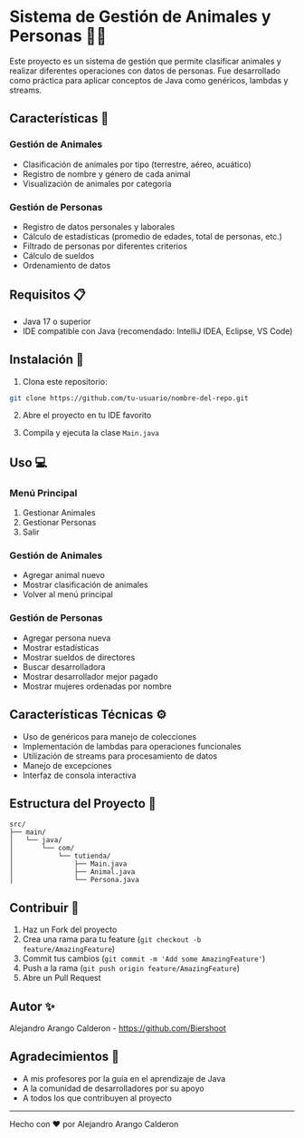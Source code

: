 # Sistema de Gestión de Animales y Personas 🐾👥

Este proyecto es un sistema de gestión que permite clasificar animales y realizar diferentes operaciones con datos de personas. Fue desarrollado como práctica para aplicar conceptos de Java como genéricos, lambdas y streams.

## Características 🌟

### Gestión de Animales
- Clasificación de animales por tipo (terrestre, aéreo, acuático)
- Registro de nombre y género de cada animal
- Visualización de animales por categoría

### Gestión de Personas
- Registro de datos personales y laborales
- Cálculo de estadísticas (promedio de edades, total de personas, etc.)
- Filtrado de personas por diferentes criterios
- Cálculo de sueldos
- Ordenamiento de datos

## Requisitos 📋

- Java 17 o superior
- IDE compatible con Java (recomendado: IntelliJ IDEA, Eclipse, VS Code)

## Instalación 🚀

1. Clona este repositorio:
```bash
git clone https://github.com/tu-usuario/nombre-del-repo.git
```

2. Abre el proyecto en tu IDE favorito

3. Compila y ejecuta la clase `Main.java`

## Uso 💻

### Menú Principal
1. Gestionar Animales
2. Gestionar Personas
3. Salir

### Gestión de Animales
- Agregar animal nuevo
- Mostrar clasificación de animales
- Volver al menú principal

### Gestión de Personas
- Agregar persona nueva
- Mostrar estadísticas
- Mostrar sueldos de directores
- Buscar desarrolladora
- Mostrar desarrollador mejor pagado
- Mostrar mujeres ordenadas por nombre

## Características Técnicas ⚙️

- Uso de genéricos para manejo de colecciones
- Implementación de lambdas para operaciones funcionales
- Utilización de streams para procesamiento de datos
- Manejo de excepciones
- Interfaz de consola interactiva

## Estructura del Proyecto 📁

```
src/
├── main/
│   └── java/
│       └── com/
│           └── tutienda/
│               ├── Main.java
│               ├── Animal.java
│               └── Persona.java
```

## Contribuir 🤝

1. Haz un Fork del proyecto
2. Crea una rama para tu feature (`git checkout -b feature/AmazingFeature`)
3. Commit tus cambios (`git commit -m 'Add some AmazingFeature'`)
4. Push a la rama (`git push origin feature/AmazingFeature`)
5. Abre un Pull Request

## Autor ✨

Alejandro Arango Calderon - https://github.com/Biershoot


## Agradecimientos 🙏

- A mis profesores por la guía en el aprendizaje de Java
- A la comunidad de desarrolladores por su apoyo
- A todos los que contribuyen al proyecto

---
Hecho con ❤️ por Alejandro Arango Calderon
